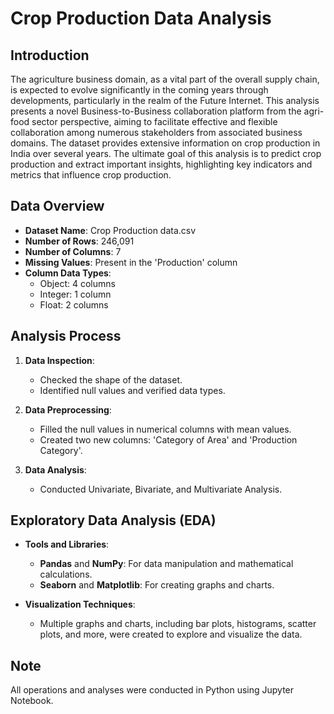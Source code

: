 # Crop Production Data Analysis

## Introduction

The agriculture business domain, as a vital part of the overall supply chain, is expected to evolve significantly in the coming years through developments, particularly in the realm of the Future Internet. This analysis presents a novel Business-to-Business collaboration platform from the agri-food sector perspective, aiming to facilitate effective and flexible collaboration among numerous stakeholders from associated business domains. The dataset provides extensive information on crop production in India over several years. The ultimate goal of this analysis is to predict crop production and extract important insights, highlighting key indicators and metrics that influence crop production.

## Data Overview

- **Dataset Name**: Crop Production data.csv
- **Number of Rows**: 246,091
- **Number of Columns**: 7
- **Missing Values**: Present in the 'Production' column
- **Column Data Types**:
  - Object: 4 columns
  - Integer: 1 column
  - Float: 2 columns

## Analysis Process

1. **Data Inspection**:
   - Checked the shape of the dataset.
   - Identified null values and verified data types.

2. **Data Preprocessing**:
   - Filled the null values in numerical columns with mean values.
   - Created two new columns: 'Category of Area' and 'Production Category'.

3. **Data Analysis**:
   - Conducted Univariate, Bivariate, and Multivariate Analysis.

## Exploratory Data Analysis (EDA)

- **Tools and Libraries**:
  - **Pandas** and **NumPy**: For data manipulation and mathematical calculations.
  - **Seaborn** and **Matplotlib**: For creating graphs and charts.

- **Visualization Techniques**:
  - Multiple graphs and charts, including bar plots, histograms, scatter plots, and more, were created to explore and visualize the data.

## Note

All operations and analyses were conducted in Python using Jupyter Notebook.
